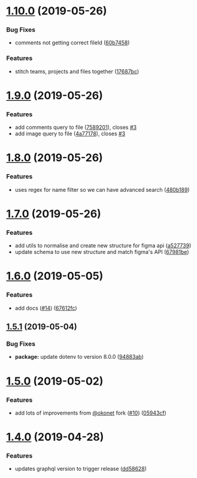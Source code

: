 # [1.10.0](https://github.com/braposo/figma-graphql/compare/v1.9.0...v1.10.0) (2019-05-26)

### Bug Fixes

-   comments not getting correct fileId ([60b7458](https://github.com/braposo/figma-graphql/commit/60b7458))

### Features

-   stitch teams, projects and files together ([17687bc](https://github.com/braposo/figma-graphql/commit/17687bc))

# [1.9.0](https://github.com/braposo/figma-graphql/compare/v1.8.0...v1.9.0) (2019-05-26)

### Features

-   add comments query to file ([7589201](https://github.com/braposo/figma-graphql/commit/7589201)), closes [#3](https://github.com/braposo/figma-graphql/issues/3)
-   add image query to file ([4a77178](https://github.com/braposo/figma-graphql/commit/4a77178)), closes [#3](https://github.com/braposo/figma-graphql/issues/3)

# [1.8.0](https://github.com/braposo/figma-graphql/compare/v1.7.0...v1.8.0) (2019-05-26)

### Features

-   uses regex for name filter so we can have advanced search ([480b189](https://github.com/braposo/figma-graphql/commit/480b189))

# [1.7.0](https://github.com/braposo/figma-graphql/compare/v1.6.0...v1.7.0) (2019-05-26)

### Features

-   add utils to normalise and create new structure for figma api ([a527739](https://github.com/braposo/figma-graphql/commit/a527739))
-   update schema to use new structure and match figma's API ([67981be](https://github.com/braposo/figma-graphql/commit/67981be))

# [1.6.0](https://github.com/braposo/figma-graphql/compare/v1.5.1...v1.6.0) (2019-05-05)

### Features

-   add docs ([#14](https://github.com/braposo/figma-graphql/issues/14)) ([67612fc](https://github.com/braposo/figma-graphql/commit/67612fc))

## [1.5.1](https://github.com/braposo/figma-graphql/compare/v1.5.0...v1.5.1) (2019-05-04)

### Bug Fixes

-   **package:** update dotenv to version 8.0.0 ([94883ab](https://github.com/braposo/figma-graphql/commit/94883ab))

# [1.5.0](https://github.com/braposo/figma-graphql/compare/v1.4.0...v1.5.0) (2019-05-02)

### Features

-   add lots of improvements from [@okonet](https://github.com/okonet) fork ([#10](https://github.com/braposo/figma-graphql/issues/10)) ([05943cf](https://github.com/braposo/figma-graphql/commit/05943cf))

# [1.4.0](https://github.com/braposo/figma-graphql/compare/v1.3.0...v1.4.0) (2019-04-28)

### Features

-   updates graphql version to trigger release ([dd58628](https://github.com/braposo/figma-graphql/commit/dd58628))
